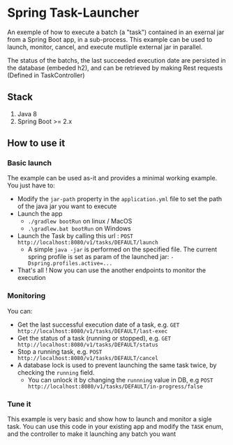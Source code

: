 # Spring Task-Launcher

An exemple of how to execute a batch (a "task") contained in an exernal jar from a Spring Boot app, in a sub-process.
This example can be used to launch, monitor, cancel, and execute mutliple external jar in parallel.

The status of the batchs, the last succeeded execution date are persisted in the database (embeded h2), and can be retrieved by making Rest requests (Defined in TaskController) 

## Stack

1. Java 8
2. Spring Boot >= 2.x

## How to use it
### Basic launch
The example can be used as-it and provides a minimal working example. You just have to:

* Modify the `jar-path` property in the `application.yml` file to set the path of the java jar you want to execute
* Launch the app
  * `./gradlew bootRun` on linux / MacOS
  * `.\gradlew.bat bootRun` on Windows
* Launch the Task by calling this url : `POST http://localhost:8080/v1/tasks/DEFAULT/launch`
    * A simple `java -jar` is performed on the specified file. The current spring profile is set as param of the launched jar: `-Dspring.profiles.active=...`
* That's all ! Now you can use the another endpoints to monitor the execution

### Monitoring

You can:
* Get the last successful execution date of a task, e.g. `GET http://localhost:8080/v1/tasks/DEFAULT/last-exec`
* Get the status of a task (running or stopped), e.g. `GET http://localhost:8080/v1/tasks/DEFAULT/status`
* Stop a running task, e.g. `POST http://localhost:8080/v1/tasks/DEFAULT/cancel`
* A database lock is used to prevent launching the same task twice, by checking the `running` field.
  * You can unlock it by changing the `runnning` value in DB, e.g `POST http://localhost:8080/v1/tasks/DEFAULT/in-progress/false `

### Tune it

This example is very basic and show how to launch and monitor a sigle task. You can use this code in your existing app and modify the `TASK` enum, and the controller to make it launching any batch you want

